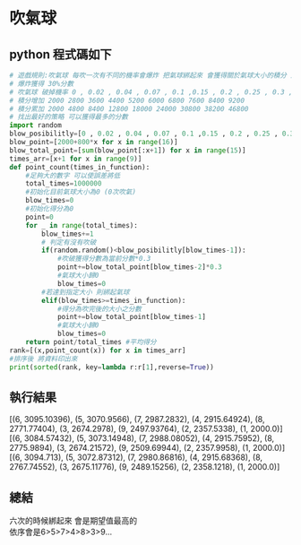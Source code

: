 # 吹氣球
## python 程式碼如下
```python
# 遊戲規則:吹氣球 每吹一次有不同的機率會爆炸 把氣球綁起來 會獲得關於氣球大小的積分 並再吹下一顆
# 爆炸獲得 30%分數 
# 吹氣球 破掉機率 0 , 0.02 , 0.04 , 0.07 , 0.1 ,0.15 , 0.2 , 0.25 , 0.3 , 0.4 , 0.5
# 積分增加 2000 2800 3600 4400 5200 6000 6800 7600 8400 9200
# 積分累加 2000 4800 8400 12800 18000 24000 30800 38200 46800 
# 找出最好的策略 可以獲得最多的分數
import random
blow_posibilitly=[0 , 0.02 , 0.04 , 0.07 , 0.1 ,0.15 , 0.2 , 0.25 , 0.3 , 0.4 , 0.5 ,0.6,0.7,0.8,0.9,0.95,1]
blow_point=[2000+800*x for x in range(16)]
blow_total_point=[sum(blow_point[:x+1]) for x in range(15)]
times_arr=[x+1 for x in range(9)]
def point_count(times_in_function):
    #足夠大的數字 可以使誤差將低
    total_times=1000000 
    #初始化目前氣球大小為0 (0次吹氣)
    blow_times=0 
    #初始化得分為0
    point=0 
    for _ in range(total_times):
        blow_times+=1
        # 判定有沒有吹破
        if(random.random()<blow_posibilitly[blow_times-1]):
            #吹破獲得分數為當前分數*0.3
            point+=blow_total_point[blow_times-2]*0.3
            #氣球大小歸0
            blow_times=0
        #若達到指定大小 則綁起氣球
        elif(blow_times>=times_in_function):
            #得分為吹完後的大小之分數
            point+=blow_total_point[blow_times-1]
            #氣球大小歸0
            blow_times=0
    return point/total_times #平均得分
rank=[(x,point_count(x)) for x in times_arr]
#排序後 將資料印出來
print(sorted(rank, key=lambda r:r[1],reverse=True))
```
## 執行結果
[(6, 3095.10396), (5, 3070.9566), (7, 2987.2832), (4, 2915.64924), (8, 2771.77404), (3, 2674.2978), (9, 2497.93764), (2, 2357.5338), (1, 2000.0)]  
[(6, 3084.57432), (5, 3073.14948), (7, 2988.08052), (4, 2915.75952), (8, 2775.9894), (3, 2674.21572), (9, 2509.69944), (2, 2357.9958), (1, 2000.0)]  
[(6, 3094.713), (5, 3072.87312), (7, 2980.86816), (4, 2915.68368), (8, 2767.74552), (3, 2675.11776), (9, 2489.15256), (2, 2358.1218), (1, 2000.0)]  
## 總結
六次的時候綁起來 會是期望值最高的  
依序會是6>5>7>4>8>3>9...